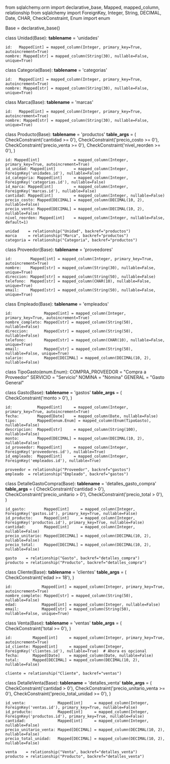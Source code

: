 from sqlalchemy.orm import declarative_base, Mapped, mapped_column, relationship 
from sqlalchemy import ForeignKey, Integer, String, DECIMAL, Date, CHAR, CheckConstraint, Enum
import enum


Base = declarative_base()


class Unidad(Base):
    __tablename__ = 'unidades'
    
    id:   Mapped[int] = mapped_column(Integer, primary_key=True, autoincrement=True)
    nombre: Mapped[str] = mapped_column(String(30), nullable=False, unique=True)


class Categoria(Base):
    __tablename__ = 'categorias'

    id:   Mapped[int] = mapped_column(Integer, primary_key=True, autoincrement=True)
    nombre: Mapped[str] = mapped_column(String(30), nullable=False, unique=True)


class Marca(Base):
    __tablename__ = 'marcas'

    id:   Mapped[int] = mapped_column(Integer, primary_key=True, autoincrement=True)
    nombre: Mapped[str] = mapped_column(String(30), nullable=False, unique=True)


class Producto(Base):
    __tablename__ = 'productos'
    __table_args__ = (
        CheckConstraint('cantidad >= 0'),
        CheckConstraint('precio_costo >= 0'),
        CheckConstraint('precio_venta >= 0'),
        CheckConstraint('nivel_reorden >= 0'),
    )

    id: Mapped[int]               = mapped_column(Integer, primary_key=True, autoincrement=True)
    id_unidad: Mapped[int]        = mapped_column(Integer, ForeignKey('unidades.id'), nullable=False)
    id_categoria: Mapped[int]     = mapped_column(Integer, ForeignKey('categorias.id'), nullable=False)
    id_marca: Mapped[int]         = mapped_column(Integer, ForeignKey('marcas.id'), nullable=False)
    cantidad: Mapped[int]         = mapped_column(Integer, nullable=False)
    precio_costo: Mapped[DECIMAL] = mapped_column(DECIMAL(10, 2), nullable=False)
    precio_venta: Mapped[DECIMAL] = mapped_column(DECIMAL(10, 2), nullable=False)
    nivel_reorden: Mapped[int]    = mapped_column(Integer, nullable=False, default=1)

    unidad    = relationship("Unidad", backref="productos")
    marca     = relationship("Marca", backref="productos")
    categoria = relationship("Categoria", backref="productos")


class Proveedor(Base):
    __tablename__ = 'proveedores'

    id:        Mapped[int] = mapped_column(Integer, primary_key=True, autoincrement=True)
    nombre:    Mapped[str] = mapped_column(String(30), nullable=False, unique=True)
    direccion: Mapped[str] = mapped_column(String(50), nullable=False)
    telefono:  Mapped[str] = mapped_column(CHAR(10), nullable=False, unique=True)
    email:     Mapped[str] = mapped_column(String(50), nullable=False, unique=True)


class Empleado(Base):
    __tablename__ = 'empleados'

    id:              Mapped[int] = mapped_column(Integer, primary_key=True, autoincrement=True)
    nombre_completo: Mapped[str] = mapped_column(String(50), nullable=False)
    direccion:       Mapped[str] = mapped_column(String(50), nullable=False)
    telefono:        Mapped[str] = mapped_column(CHAR(10), nullable=False, unique=True)
    email:           Mapped[str] = mapped_column(String(50), nullable=False, unique=True)
    salario:         Mapped[DECIMAL] = mapped_column(DECIMAL(10, 2), nullable=False)


class TipoGasto(enum.Enum):
    COMPRA_PROVEEDOR = "Compra a Proveedor"
    SERVICIO = "Servicio"
    NOMINA = "Nómina"
    GENERAL = "Gasto General"


class Gasto(Base):
    __tablename__ = 'gastos'
    __table_args__ = (
        CheckConstraint('monto > 0'),
    )

    id:           Mapped[int]     = mapped_column(Integer, primary_key=True, autoincrement=True)
    fecha:        Mapped[Date]    = mapped_column(Date, nullable=False)
    tipo:         Mapped[enum.Enum] = mapped_column(Enum(TipoGasto), nullable=False)
    descripcion:  Mapped[str]     = mapped_column(String(100), nullable=False)
    monto:        Mapped[DECIMAL] = mapped_column(DECIMAL(10, 2), nullable=False)
    id_proveedor: Mapped[int]     = mapped_column(Integer, ForeignKey('proveedores.id'), nullable=True)
    id_empleado:  Mapped[int]     = mapped_column(Integer, ForeignKey('empleados.id'), nullable=True)
    
    proveedor = relationship("Proveedor", backref="gastos")
    empleado  = relationship("Empleado", backref="gastos")


class DetalleGastoCompra(Base):
    __tablename__ = 'detalles_gasto_compra'
    __table_args__ = (
        CheckConstraint('cantidad > 0'),
        CheckConstraint('precio_unitario > 0'),
        CheckConstraint('precio_total > 0'),
    )

    id_gasto:        Mapped[int]     = mapped_column(Integer, ForeignKey('gastos.id'), primary_key=True, nullable=False)
    id_producto:     Mapped[int]     = mapped_column(Integer, ForeignKey('productos.id'), primary_key=True, nullable=False)
    cantidad:        Mapped[int]     = mapped_column(Integer, nullable=False)
    precio_unitario: Mapped[DECIMAL] = mapped_column(DECIMAL(10, 2), nullable=False)
    precio_total:    Mapped[DECIMAL] = mapped_column(DECIMAL(10, 2), nullable=False)

    gasto    = relationship("Gasto", backref="detalles_compra")
    producto = relationship("Producto", backref="detalles_compra")


class Cliente(Base):
    __tablename__ = 'clientes'
    __table_args__ = (
        CheckConstraint('edad >= 18'),
    )

    id:             Mapped[int] = mapped_column(Integer, primary_key=True, autoincrement=True)
    nombre_completo: Mapped[str] = mapped_column(String(50), nullable=False)
    edad:           Mapped[int] = mapped_column(Integer, nullable=False)
    email:          Mapped[str] = mapped_column(String(50), nullable=False, unique=True)


class Venta(Base):
    __tablename__ = 'ventas'
    __table_args__ = (
        CheckConstraint('total >= 0'),
    )

    id:         Mapped[int]     = mapped_column(Integer, primary_key=True, autoincrement=True)
    id_cliente: Mapped[int]     = mapped_column(Integer, ForeignKey('clientes.id'), nullable=True)  # Ahora es opcional
    fecha:      Mapped[Date]    = mapped_column(Date, nullable=False)
    total:      Mapped[DECIMAL] = mapped_column(DECIMAL(10, 2), nullable=False)

    cliente = relationship("Cliente", backref="ventas")


class DetalleVenta(Base):
    __tablename__ = 'detalles_venta'
    __table_args__ = (
        CheckConstraint('cantidad > 0'),
        CheckConstraint('precio_unitario_venta >= 0'),
        CheckConstraint('precio_total_unidad >= 0'),
    )

    id_venta:              Mapped[int]     = mapped_column(Integer, ForeignKey('ventas.id'), primary_key=True, nullable=False)
    id_producto:           Mapped[int]     = mapped_column(Integer, ForeignKey('productos.id'), primary_key=True, nullable=False)
    cantidad:              Mapped[int]     = mapped_column(Integer, nullable=False)
    precio_unitario_venta: Mapped[DECIMAL] = mapped_column(DECIMAL(10, 2), nullable=False)
    precio_total_unidad:   Mapped[DECIMAL] = mapped_column(DECIMAL(10, 2), nullable=False)

    venta    = relationship("Venta", backref="detalles_venta")
    producto = relationship("Producto", backref="detalles_venta")